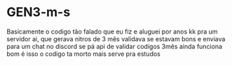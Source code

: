 # GEN3-m-s


Basicamente o codigo tão falado que eu fiz e aluguei por anos kk pra um servidor ai, que gerava nitros de 3 mês validava se estavam bons e enviava para um chat no discord
se pá api de validar codigos 3mês ainda funciona bom é isso o codigo ta morto mais serve pra estudos

